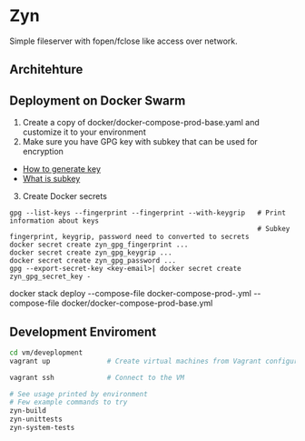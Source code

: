 # Zyn

Simple fileserver with fopen/fclose like access over network.

## Architehture

## Deployment on Docker Swarm

1. Create a copy of docker/docker-compose-prod-base.yaml and customize it to your environment
2. Make sure you have GPG key with subkey that can be used for encryption
* [How to generate key](https://docs.github.com/en/authentication/managing-commit-signature-verification/generating-a-new-gpg-key)
* [What is subkey](https://wiki.debian.org/Subkeys)
3. Create Docker secrets
```
gpg --list-keys --fingerprint --fingerprint --with-keygrip   # Print information about keys
                                                             # Subkey fingerprint, keygrip, password need to converted to secrets
docker secret create zyn_gpg_fingerprint ...
docker secret create zyn_gpg_keygrip ...
docker secret create zyn_gpg_password ...
gpg --export-secret-key <key-email>| docker secret create zyn_gpg_secret_key -
```

docker stack deploy --compose-file docker-compose-prod-<customized>.yml --compose-file docker/docker-compose-prod-base.yml <stack-name>


## Development Enviroment

```bash
cd vm/deveplopment
vagrant up              # Create virtual machines from Vagrant configuration

vagrant ssh             # Connect to the VM

# See usage printed by environment
# Few example commands to try
zyn-build
zyn-unittests
zyn-system-tests

```